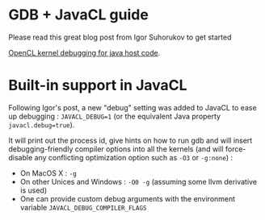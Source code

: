 # GDB + JavaCL guide #

Please read this great blog post from Igor Suhorukov to get started

[OpenCL kernel debugging for java host code](http://suhorukov.blogspot.com/2011/12/opencl-kernel-debugging-for-java-host.html).

# Built-in support in JavaCL #

Following Igor's post, a new "debug" setting was added to JavaCL to ease up debugging :
`JAVACL_DEBUG=1` (or the equivalent Java property `javacl.debug=true`).

It will print out the process id, give hints on how to run gdb and will insert debugging-friendly compiler options into all the kernels (and will force-disable any conflicting optimization option such as `-O3` or `-g:none`) :
  * On MacOS X : `-g`
  * On other Unices and Windows : `-O0 -g` (assuming some llvm derivative is used)
  * One can provide custom debug arguments with the environment variable `JAVACL_DEBUG_COMPILER_FLAGS`
